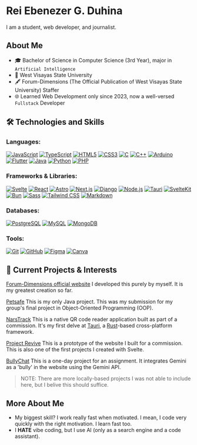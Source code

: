 # Rei Ebenezer G. Duhina

I am a student, web developer, and journalist.  

## About Me
- 🎓 Bachelor of Science in Computer Science (3rd Year), major in `Artificial Intelligence`
- 🏫 West Visayas State University
- 🖋 Forum-Dimensions (The Official Publication of West Visayas State University) Staffer
- 🌐 Learned Web Development only since 2023, now a well-versed `Fullstack` Developer

## 🛠️ Technologies and Skills

### Languages: 

  [![JavaScript](https://img.shields.io/badge/JavaScript-F7DF1E?style=for-the-badge&logo=javascript&logoColor=black)](https://developer.mozilla.org/en-US/docs/Web/JavaScript)
  [![TypeScript](https://img.shields.io/badge/TypeScript-007ACC?style=for-the-badge&logo=typescript&logoColor=white)](https://www.typescriptlang.org/)
  [![HTML5](https://img.shields.io/badge/HTML5-E34F26?style=for-the-badge&logo=html5&logoColor=white)](https://developer.mozilla.org/en-US/docs/Web/HTML)
  [![CSS3](https://img.shields.io/badge/CSS3-1572B6?style=for-the-badge&logo=css3&logoColor=white)](https://developer.mozilla.org/en-US/docs/Web/CSS)
  [![C](https://img.shields.io/badge/C-00599C?style=for-the-badge&logo=c&logoColor=white)](https://en.cppreference.com/w/c)
  [![C++](https://img.shields.io/badge/C%2B%2B-00599C?style=for-the-badge&logo=cplusplus&logoColor=white)](https://en.cppreference.com/w/cpp)
  [![Arduino](https://img.shields.io/badge/Arduino-00979D?style=for-the-badge&logo=arduino&logoColor=white)](https://www.arduino.cc/)
  [![Flutter](https://img.shields.io/badge/Flutter-02569B?style=for-the-badge&logo=flutter&logoColor=white)](https://flutter.dev/)
  [![Java](https://img.shields.io/badge/Java-ED8B00?style=for-the-badge&logo=java&logoColor=white)](https://www.java.com/)
  [![Python](https://img.shields.io/badge/Python-3776AB?style=for-the-badge&logo=python&logoColor=yellow)](https://www.python.org/)
  [![PHP](https://img.shields.io/badge/PHP-777BB4?style=for-the-badge&logo=php&logoColor=white)](https://www.php.net/)

### Frameworks & Libraries:

[![Svelte](https://img.shields.io/badge/Svelte-4A4A55?style=for-the-badge&logo=svelte&logoColor=white)](https://svelte.dev/)
[![React](https://img.shields.io/badge/React-20232A?style=for-the-badge&logo=react&logoColor=61DAFB)](https://react.dev/)
[![Astro](https://img.shields.io/badge/Astro-BC56B1?style=for-the-badge&logo=astro&logoColor=white)](https://astro.build/)
[![Next.js](https://img.shields.io/badge/Next.js-000000?style=for-the-badge&logo=nextdotjs&logoColor=white)](https://nextjs.org/)
[![Django](https://img.shields.io/badge/Django-092E20?style=for-the-badge&logo=django&logoColor=white)](https://www.djangoproject.com/)
[![Node.js](https://img.shields.io/badge/Node.js-339933?style=for-the-badge&logo=nodedotjs&logoColor=white)](https://nodejs.org/en/)
[![Tauri](https://img.shields.io/badge/Tauri-24C8DB?style=for-the-badge&logo=tauri&logoColor=white)](https://tauri.app/)
[![SvelteKit](https://img.shields.io/badge/SvelteKit-FF3E00?style=for-the-badge&logo=svelte&logoColor=white)](https://kit.svelte.dev/)
[![Bun](https://img.shields.io/badge/Bun-FFE6C4?style=for-the-badge&logo=bun&logoColor=black)](https://bun.sh/)
[![Sass](https://img.shields.io/badge/Sass-CC6699?style=for-the-badge&logo=sass&logoColor=white)](https://sass-lang.com/)
[![Tailwind CSS](https://img.shields.io/badge/Tailwind%20CSS-38B2AC?style=for-the-badge&logo=tailwind-css&logoColor=white)](https://tailwindcss.com/)
[![Markdown](https://img.shields.io/badge/Markdown-000000?style=for-the-badge&logo=markdown&logoColor=white)](https://www.markdownguide.org/)

### Databases:

[![PostgreSQL](https://img.shields.io/badge/PostgreSQL-316192?style=for-the-badge&logo=postgresql&logoColor=white)](https://www.postgresql.org/)
[![MySQL](https://img.shields.io/badge/MySQL-4479A1?style=for-the-badge&logo=mysql&logoColor=white)](https://www.mysql.com/)
[![MongoDB](https://img.shields.io/badge/MongoDB-47A248?style=for-the-badge&logo=mongodb&logoColor=white)](https://www.mongodb.com/)

### Tools:

[![Git](https://img.shields.io/badge/Git-F05032?style=for-the-badge&logo=git&logoColor=white)](https://git-scm.com/)
[![GitHub](https://img.shields.io/badge/GitHub-181717?style=for-the-badge&logo=github&logoColor=white)](https://github.com/)
[![Figma](https://img.shields.io/badge/Figma-F24E1E?style=for-the-badge&logo=figma&logoColor=white)](https://www.figma.com/)
[![Canva](https://img.shields.io/badge/Canva-00C4CC?style=for-the-badge&logo=canva&logoColor=white)](https://www.canva.com/)

## 🔭 Current Projects & Interests

[Forum-Dimensions official website](https://forumdimensions.org)
I developed this purely by myself. It is my greatest creation so far.

[Petsafe](https://github.com/Reiebenezer/petsafe-v2)
This is my only Java project. This was my submission for my group's final project in Object-Oriented Programming (OOP).

[NarsTrack](https://github.com/Reiebenezer/nars-track)
This is a native QR code reader application built as part of a commission. It's my first delve at [Tauri](https://v2.tauri.app/), a [Rust](https://www.rust-lang.org/)-based cross-platform framework. 

[Project Revive](https://github.com/Reiebenezer/project-revive)
This is a prototype of the website I built for a commission. This is also one of the first projects I created with Svelte. 

[BullyChat](https://bully-chat.vercel.app/)
This is a one-day project for an assignment. It integrates Gemini as a 'bully' in the website using the Gemini API. 

> NOTE: There are more locally-based projects I was not able to include here, but I belive this should suffice.

## More About Me
- My biggest skill? I work really fast when motivated. I mean, I code very quickly with the right motivation. I learn fast too.
- I **HATE** vibe coding, but I use AI (only as a search engine and a code assistant).
